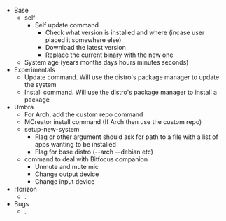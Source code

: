 - Base
  - self
    - Self update command
      - Check what version is installed and where (incase user placed it somewhere else)
      - Download the latest version
      - Replace the current binary with the new one
  - System age (years months days hours minutes seconds)
- Experimentals
  - Update command. Will use the distro's package manager to update the system
  - Install command. Will use the distro's package manager to install a package
- Umbra
  - For Arch, add the custom repo command
  - MCreator install command (If Arch then use the custom repo)
  - setup-new-system
    - Flag or other argument should ask for path to a file with a list of apps wanting to be installed
    - Flag for base distro (--arch --debian etc)
  - command to deal with Bitfocus companion
    - Unmute and mute mic
    - Change output device
    - Change input device
- Horizon
  - .
- Bugs
  - .
